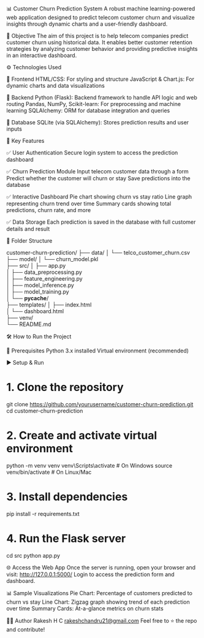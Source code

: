 📊 Customer Churn Prediction System
A robust machine learning-powered web application designed to predict telecom customer churn and visualize insights through dynamic charts and a user-friendly dashboard.

🧠 Objective
The aim of this project is to help telecom companies predict customer churn using historical data. It enables better customer retention strategies by analyzing customer behavior and providing predictive insights in an interactive dashboard.

⚙️ Technologies Used

🔹 Frontend
HTML/CSS: For styling and structure
JavaScript & Chart.js: For dynamic charts and data visualizations

🔹 Backend
Python (Flask): Backend framework to handle API logic and web routing
Pandas, NumPy, Scikit-learn: For preprocessing and machine learning
SQLAlchemy: ORM for database integration and queries

🔹 Database
SQLite (via SQLAlchemy): Stores prediction results and user inputs


🔑 Key Features

✅ User Authentication
Secure login system to access the prediction dashboard

✅ Churn Prediction Module
Input telecom customer data through a form
Predict whether the customer will churn or stay
Save predictions into the database

✅ Interactive Dashboard
Pie chart showing churn vs stay ratio
Line graph representing churn trend over time
Summary cards showing total predictions, churn rate, and more

✅ Data Storage
Each prediction is saved in the database with full customer details and result


📁 Folder Structure

customer-churn-prediction/
├── data/
│   └── telco_customer_churn.csv         
├── model/
│   └── churn_model.pkl                  
├── src/
│   ├── app.py                           
│   ├── data_preprocessing.py           
│   ├── feature_engineering.py          
│   ├── model_inference.py              
│   ├── model_training.py               
│   └── __pycache__/                   
├── templates/
│   ├── index.html                      
│   └── dashboard.html                  
├── venv/                               
└── README.md 


🛠️ How to Run the Project


🔧 Prerequisites
    Python 3.x installed
    Virtual environment (recommended)


▶️ Setup & Run

# 1. Clone the repository
git clone https://github.com/yourusername/customer-churn-prediction.git
cd customer-churn-prediction

# 2. Create and activate virtual environment
python -m venv venv
venv\Scripts\activate   # On Windows
source venv/bin/activate  # On Linux/Mac

# 3. Install dependencies
pip install -r requirements.txt

# 4. Run the Flask server
cd src
python app.py


🌐 Access the Web App
Once the server is running, open your browser and visit:
http://127.0.0.1:5000/
Login to access the prediction form and dashboard.


📊 Sample Visualizations
Pie Chart: Percentage of customers predicted to churn vs stay
Line Chart: Zigzag graph showing trend of each prediction over time
Summary Cards: At-a-glance metrics on churn stats


🙋‍♀️ Author
Rakesh H C
rakeshchandru21@gmail.com
Feel free to ⭐ the repo and contribute!
